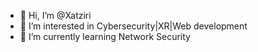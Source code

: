 - 👋 Hi, I’m @Xatziri
- 👀 I’m interested in Cybersecurity|XR|Web development
- 🌱 I’m currently learning Network Security 


<!---
Xatziri/Xatziri is a ✨ special ✨ repository because its `README.md` (this file) appears on your GitHub profile.
You can click the Preview link to take a look at your changes.
--->
